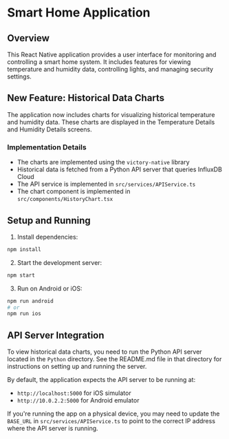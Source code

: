 # Smart Home Application

## Overview

This React Native application provides a user interface for monitoring and controlling a smart home system. It includes features for viewing temperature and humidity data, controlling lights, and managing security settings.

## New Feature: Historical Data Charts

The application now includes charts for visualizing historical temperature and humidity data. These charts are displayed in the Temperature Details and Humidity Details screens.

### Implementation Details

- The charts are implemented using the `victory-native` library
- Historical data is fetched from a Python API server that queries InfluxDB Cloud
- The API service is implemented in `src/services/APIService.ts`
- The chart component is implemented in `src/components/HistoryChart.tsx`

## Setup and Running

1. Install dependencies:

```bash
npm install
```

2. Start the development server:

```bash
npm start
```

3. Run on Android or iOS:

```bash
npm run android
# or
npm run ios
```

## API Server Integration

To view historical data charts, you need to run the Python API server located in the `Python` directory. See the README.md file in that directory for instructions on setting up and running the server.

By default, the application expects the API server to be running at:
- `http://localhost:5000` for iOS simulator
- `http://10.0.2.2:5000` for Android emulator

If you're running the app on a physical device, you may need to update the `BASE_URL` in `src/services/APIService.ts` to point to the correct IP address where the API server is running.